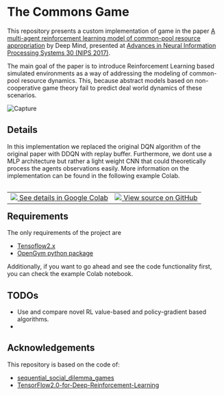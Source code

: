 # The Commons Game

This repository presents a custom implementation of game in the paper 
[A multi-agent reinforcement learning model of common-pool resource appropriation](http://papers.nips.cc/paper/6955-a-multi-agent-reinforcement-learning-model-of-common-pool-resource-appropriation)
 by Deep Mind, presented at [Advances in Neural Information Processing Systems 30 (NIPS 2017)](http://papers.nips.cc/book/advances-in-neural-information-processing-systems-30-2017).


The main goal of the paper is to introduce Reinforcement Learning based simulated environments as a way of addressing the 
modeling of common-pool resource dynamics. This, because abstract models based on non-cooperative game theory fail to predict 
deal world dynamics of these scenarios.

![Capture](https://user-images.githubusercontent.com/8356912/82810942-f2d86000-9e8f-11ea-9a3f-2f898842713b.PNG)

## Details

In this implementation we replaced the original DQN algorithm of the original paper with DDQN with 
replay buffer. Furthermore, we dont use a MLP architecture but rather a light weight CNN that could theoretically 
process the agents observations easily. More information on the implementation can be found in the following example Colab.

<table class="tfo-notebook-buttons" align="left">
  <td>
    <a target="_blank" href="https://colab.research.google.com/drive/1og_cjNZ9-mii5-ljlFpoAMSDa1iXehJU?usp=sharing">
    <img src="https://www.tensorflow.org/images/colab_logo_32px.png" />
    See details in Google Colab</a>
  </td>
  <td>
    <a target="_blank" href="https://github.com/Danfoa/commons_game">
    <img src="https://www.tensorflow.org/images/GitHub-Mark-32px.png" />
    View source on GitHub</a>
  </td>
</table>

## Requirements

The only requirements of the project are 
*    [Tensoflow2.x](https://www.tensorflow.org/install) 
*    [OpenGym python package](https://gym.openai.com/) 

Additionally, if you want to go ahead and see the code functionality first, you can check the example Colab notebook.

## TODOs

*    Use and compare novel RL value-based and policy-gradient based algorithms. 
*    


## Acknowledgements 
This repository is based on the code of: 

*    [sequential_social_dilemma_games](https://github.com/eugenevinitsky/sequential_social_dilemma_games)
*    [TensorFlow2.0-for-Deep-Reinforcement-Learning](https://github.com/Huixxi/TensorFlow2.0-for-Deep-Reinforcement-Learning)

